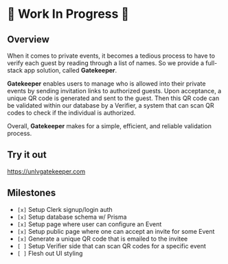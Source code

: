# 🚧 Work In Progress 🚧

## Overview

When it comes to private events, it becomes a tedious process to have to verify each guest by reading through a list of names. So we provide a full-stack app solution, called **Gatekeeper**.

**Gatekeeper** enables users to manage who is allowed into their private events by sending invitation links to authorized guests. Upon acceptance, a unique QR code is generated and sent to the guest. Then this QR code can be validated within our database by a Verifier, a system that can scan QR codes to check if the individual is authorized.

Overall, **Gatekeeper** makes for a simple, efficient, and reliable validation process.

## Try it out

https://unlvgatekeeper.com

## Milestones

- `[x]` Setup Clerk signup/login auth
- `[x]` Setup database schema w/ Prisma
- `[x]` Setup page where user can configure an Event
- `[x]` Setup public page where one can accept an invite for some Event
- `[x]` Generate a unique QR code that is emailed to the invitee
- `[ ]` Setup Verifier side that can scan QR codes for a specific event
- `[ ]` Flesh out UI styling
